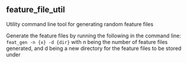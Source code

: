 ## feature_file_util
Utility command line tool for generating random feature files

Generate the feature files by running the following in the command line:
  ```feat_gen -n {x} -d {dir}```
 with n being the number of feature files generated, and d being a new directory for the feature
 files to be stored under
